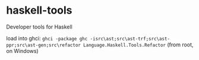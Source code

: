 # haskell-tools
Developer tools for Haskell

load into ghci: `ghci -package ghc -isrc\ast;src\ast-trf;src\ast-ppr;src\ast-gen;src\refactor Language.Haskell.Tools.Refactor` (from root, on Windows)
